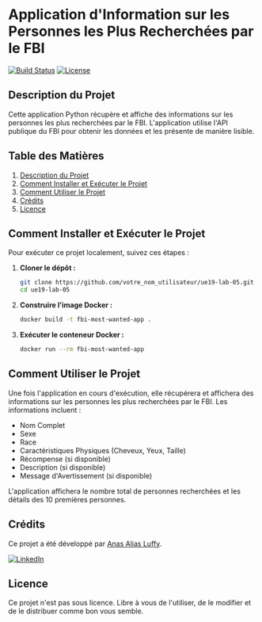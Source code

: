 
# Application d'Information sur les Personnes les Plus Recherchées par le FBI
[![Build Status](https://cdn.prod.website-files.com/5e0f1144930a8bc8aace526c/65dd9eb5aaca434fac4f1c7c_Build-Passing-brightgreen.svg)](https://github.com/Luffy0xCyber/ue19-lab-05/actions)
[![License](https://img.shields.io/badge/License-Unlicensed-blue.svg)](https://github.com/Luffy0xCyber/ue19-lab-05/blob/main/LICENSE)


## Description du Projet

Cette application Python récupère et affiche des informations sur les personnes les plus recherchées par le FBI. L'application utilise l'API publique du FBI pour obtenir les données et les présente de manière lisible. 

## Table des Matières

1. [Description du Projet](#description-du-projet)
2. [Comment Installer et Exécuter le Projet](#comment-installer-et-exécuter-le-projet)
3. [Comment Utiliser le Projet](#comment-utiliser-le-projet)
4. [Crédits](#crédits)
5. [Licence](#licence)

## Comment Installer et Exécuter le Projet

Pour exécuter ce projet localement, suivez ces étapes :

1. **Cloner le dépôt :**
    ```sh
    git clone https://github.com/votre_nom_utilisateur/ue19-lab-05.git
    cd ue19-lab-05
    ```

2. **Construire l'image Docker :**
    ```sh
    docker build -t fbi-most-wanted-app .
    ```

3. **Exécuter le conteneur Docker :**
    ```sh
    docker run --rm fbi-most-wanted-app
    ```

## Comment Utiliser le Projet

Une fois l'application en cours d'exécution, elle récupérera et affichera des informations sur les personnes les plus recherchées par le FBI. Les informations incluent :

- Nom Complet
- Sexe
- Race
- Caractéristiques Physiques (Cheveux, Yeux, Taille)
- Récompense (si disponible)
- Description (si disponible)
- Message d'Avertissement (si disponible)

L'application affichera le nombre total de personnes recherchées et les détails des 10 premières personnes.

## Crédits

Ce projet a été développé par [Anas Alias Luffy](https://github.com/Luffy0xCyber).

[![LinkedIn](https://img.shields.io/badge/LinkedIn-Connect-blue)](https://www.linkedin.com/in/anaself/)

## Licence

Ce projet n'est pas sous licence. Libre à vous de l'utiliser, de le modifier et de le distribuer comme bon vous semble.


